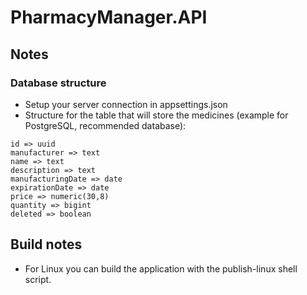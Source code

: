 # PharmacyManager.API
## Notes
### Database structure
* Setup your server connection in appsettings.json
* Structure for the table that will store the medicines (example for PostgreSQL, recommended database):
```t
id => uuid
manufacturer => text
name => text
description => text
manufacturingDate => date
expirationDate => date
price => numeric(30,8)
quantity => bigint
deleted => boolean
```

## Build notes
* For Linux you can build the application with the publish-linux shell script.